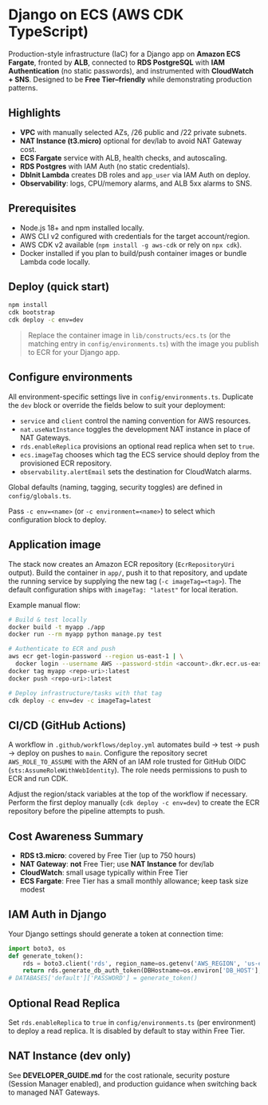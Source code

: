 # Django on ECS (AWS CDK TypeScript)

Production-style infrastructure (IaC) for a Django app on **Amazon ECS Fargate**, fronted by **ALB**, connected to **RDS PostgreSQL** with **IAM Authentication** (no static passwords), and instrumented with **CloudWatch + SNS**. Designed to be **Free Tier–friendly** while demonstrating production patterns.

## Highlights
- **VPC** with manually selected AZs, /26 public and /22 private subnets.
- **NAT Instance (t3.micro)** optional for dev/lab to avoid NAT Gateway cost.
- **ECS Fargate** service with ALB, health checks, and autoscaling.
- **RDS Postgres** with IAM Auth (no static credentials).
- **DbInit Lambda** creates DB roles and `app_user` via IAM Auth on deploy.
- **Observability**: logs, CPU/memory alarms, and ALB 5xx alarms to SNS.

## Prerequisites
- Node.js 18+ and npm installed locally.
- AWS CLI v2 configured with credentials for the target account/region.
- AWS CDK v2 available (`npm install -g aws-cdk` or rely on `npx cdk`).
- Docker installed if you plan to build/push container images or bundle Lambda code locally.

## Deploy (quick start)
```bash
npm install
cdk bootstrap
cdk deploy -c env=dev
```

> Replace the container image in `lib/constructs/ecs.ts` (or the matching entry in `config/environments.ts`) with the image you publish to ECR for your Django app.

## Configure environments
All environment-specific settings live in `config/environments.ts`. Duplicate the `dev` block or override the fields below to suit your deployment:
- `service` and `client` control the naming convention for AWS resources.
- `nat.useNatInstance` toggles the development NAT instance in place of NAT Gateways.
- `rds.enableReplica` provisions an optional read replica when set to `true`.
- `ecs.imageTag` chooses which tag the ECS service should deploy from the provisioned ECR repository.
- `observability.alertEmail` sets the destination for CloudWatch alarms.

Global defaults (naming, tagging, security toggles) are defined in `config/globals.ts`.

Pass `-c env=<name>` (or `-c environment=<name>`) to select which configuration block to deploy.

## Application image
The stack now creates an Amazon ECR repository (`EcrRepositoryUri` output). Build the container in `app/`, push it to that repository, and update the running service by supplying the new tag (`-c imageTag=<tag>`). The default configuration ships with `imageTag: "latest"` for local iteration.

Example manual flow:

```bash
# Build & test locally
docker build -t myapp ./app
docker run --rm myapp python manage.py test

# Authenticate to ECR and push
aws ecr get-login-password --region us-east-1 | \
  docker login --username AWS --password-stdin <account>.dkr.ecr.us-east-1.amazonaws.com
docker tag myapp <repo-uri>:latest
docker push <repo-uri>:latest

# Deploy infrastructure/tasks with that tag
cdk deploy -c env=dev -c imageTag=latest
```

## CI/CD (GitHub Actions)
A workflow in `.github/workflows/deploy.yml` automates build → test → push → deploy on pushes to `main`. Configure the repository secret `AWS_ROLE_TO_ASSUME` with the ARN of an IAM role trusted for GitHub OIDC (`sts:AssumeRoleWithWebIdentity`). The role needs permissions to push to ECR and run CDK.

Adjust the region/stack variables at the top of the workflow if necessary. Perform the first deploy manually (`cdk deploy -c env=dev`) to create the ECR repository before the pipeline attempts to push.

## Cost Awareness Summary
- **RDS t3.micro**: covered by Free Tier (up to 750 hours)
- **NAT Gateway**: **not** Free Tier; use **NAT Instance** for dev/lab
- **CloudWatch**: small usage typically within Free Tier
- **ECS Fargate**: Free Tier has a small monthly allowance; keep task size modest

## IAM Auth in Django
Your Django settings should generate a token at connection time:
```python
import boto3, os
def generate_token():
    rds = boto3.client('rds', region_name=os.getenv('AWS_REGION', 'us-east-1'))
    return rds.generate_db_auth_token(DBHostname=os.environ['DB_HOST'], Port=5432, DBUsername=os.environ['DB_USER'])
# DATABASES['default']['PASSWORD'] = generate_token()
```

## Optional Read Replica
Set `rds.enableReplica` to `true` in `config/environments.ts` (per environment) to deploy a read replica. It is disabled by default to stay within Free Tier.

## NAT Instance (dev only)
See **DEVELOPER_GUIDE.md** for the cost rationale, security posture (Session Manager enabled), and production guidance when switching back to managed NAT Gateways.
